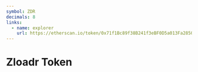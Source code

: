 ```yaml
---
symbol: ZDR
decimals: 8
links:
  - name: explorer
    url: https://etherscan.io/token/0x71f1Bc89f38B241f3eBF0D5a013Fa2850c63a1D4
---
```


# Zloadr Token
